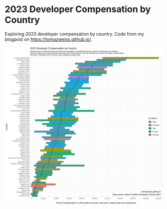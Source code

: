 # 2023 Developer Compensation by Country
Exploring 2023 developer compensation by country. Code from my blogpost on https://tomazweiss.github.io/.

![](so_2023_compensation.png)<!-- -->
